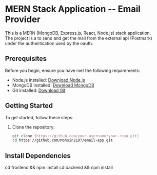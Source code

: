 # MERN Stack Application -- Email Provider 

This is a MERN (MongoDB, Express.js, React, Node.js) stack application. The project is a to send and get the mail from the external api (Postmark) under the authentication used by the oauth.

## Prerequisites

Before you begin, ensure you have met the following requirements:

- Node.js installed: [Download Node.js](https://nodejs.org/)
- MongoDB installed: [Download MongoDB](https://www.mongodb.com/try/download/community)
- Git installed: [Download Git](https://git-scm.com/downloads)

## Getting Started

To get started, follow these steps:

1. Clone the repository:

   ```bash
   git clone [https://github.com/your-username/your-repo.git]
   cd https://github.com/Mohsin2107/email-app.git
## Install Dependencies
cd frontend && npm install
cd backend && npm install
